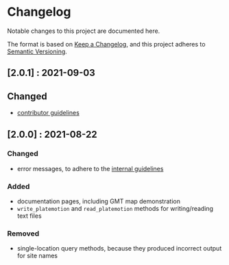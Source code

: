 # Changelog

Notable changes to this project are documented here.

The format is based on [Keep a Changelog](https://keepachangelog.com/en/1.0.0/),
and this project adheres to [Semantic Versioning](https://semver.org/spec/v2.0.0.html).

## [2.0.1] : 2021-09-03

## Changed
- [contributor guidelines](../../CONTRIBUTING.md)

## [2.0.0] : 2021-08-22

### Changed
- error messages, to adhere to the [internal guidelines](../../CONTRIBUTING.md)

### Added
- documentation pages, including GMT map demonstration
- `write_platemotion` and `read_platemotion` methods for writing/reading text files

### Removed
- single-location query methods, because they produced incorrect output for site names
